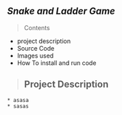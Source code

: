 ## *Snake and Ladder Game*
> Contents
* project description
* Source Code
* Images used
* How To install and run code

> ## Project Description
    * asasa
    * sasas
